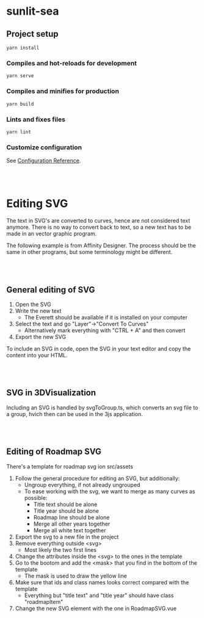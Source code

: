 # sunlit-sea

## Project setup
```
yarn install
```

### Compiles and hot-reloads for development
```
yarn serve
```

### Compiles and minifies for production
```
yarn build
```

### Lints and fixes files
```
yarn lint
```

### Customize configuration
See [Configuration Reference](https://cli.vuejs.org/config/).



<br></br>
# Editing SVG

The text in SVG's are converted to curves, hence are not considered text anymore. There is no way to convert back to text, so a new text has to be made in an vector graphic program. 

The following example is from Affinity Designer. The process should be the same in other programs, but some terminology might be different.

<br></br>
## General editing of SVG

1. Open the SVG
2. Write the new text
	- The Everett should be available if it is installed on your computer
3. Select the text and go "Layer"->"Convert To Curves"
	- Alternatively mark everything with "CTRL + A" and then convert
4. Export the new SVG

To include an SVG in code, open the SVG in your text editor and copy the content into your HTML.

<br></br>
## SVG in 3DVisualization
Including an SVG is handled by svgToGroup.ts, which converts an svg file to a group, hvich then can be used in the 3js application.

<br></br>
## Editing of Roadmap SVG

There's a template for roadmap svg ion src/assets

1. Follow the general procedure for editing an SVG, but additionally:
	- Ungroup everything, if not already ungrouped
	- To ease working with the svg, we want to merge as many curves as possible:	 
		- Title text should be alone
		- Title year should be alone
		- Roadmap line should be alone
		- Merge all other years together
		- Merge all white text together
2. Export the svg to a new file in the project
3. Remove everything outside \<svg>
	- Most likely the two first lines
4. Change the attributes inside the \<svg> to the ones in the template
5. Go to the bootom and add the \<mask> that you find in the bottom of the template
	- The mask is used to draw the yellow line
6. Make sure that ids and class names looks correct compared with the template
	- Everything but "title text" and "title year" should have class "roadmapItem"
7. Change the new SVG element with the one in RoadmapSVG.vue